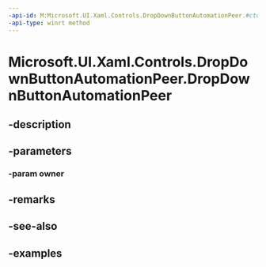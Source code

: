 ```yaml
---
-api-id: M:Microsoft.UI.Xaml.Controls.DropDownButtonAutomationPeer.#ctor(Microsoft.UI.Xaml.Controls.DropDownButton)
-api-type: winrt method
---
```


<!-- Method syntax.
public DropDownButtonAutomationPeer.DropDownButtonAutomationPeer(DropDownButton owner)
-->

# Microsoft.UI.Xaml.Controls.DropDownButtonAutomationPeer.DropDownButtonAutomationPeer

## -description

## -parameters
### -param owner

## -remarks

## -see-also

## -examples

